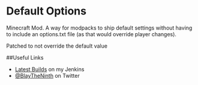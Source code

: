 Default Options
=================

Minecraft Mod. A way for modpacks to ship default settings without having to include an options.txt file (as that would override player changes).

Patched to not override the default value

##Useful Links
* [Latest Builds](http://jenkins.blay09.net) on my Jenkins
* [@BlayTheNinth](https://twitter.com/BlayTheNinth) on Twitter
